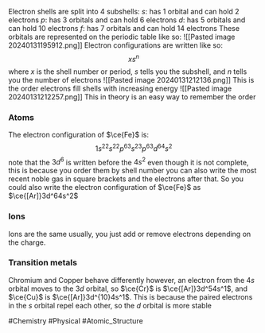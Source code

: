 Electron shells are split into 4 subshells:
$s$: has 1 orbital and can hold 2 electrons
$p$: has 3 orbitals and can hold 6 electrons
$d$: has 5 orbitals and can hold 10 electrons
$f$: has 7 orbitals and can hold 14 electrons
These orbitals are represented on the periodic table like so:
![[Pasted image 20240131195912.png]]
Electron configurations are written like so:
$$
xs^n
$$
where $x$ is the shell number or period, $s$ tells you the subshell, and $n$ tells you the number of electrons
![[Pasted image 20240131212136.png]]
This is the order electrons fill shells with increasing energy
![[Pasted image 20240131212257.png]]
This in theory is an easy way to remember the order
### Atoms
The electron configuration of $\ce{Fe}$ is:
$$
1s^22s^22p^63s^23p^63d^64s^2
$$
note that the $3d^6$ is written before the $4s^2$ even though it is not complete, this is because you order them by shell number you can also write the most recent noble gas in square brackets and the electrons after that. So you could also write the electron configuration of $\ce{Fe}$ as $\ce{[Ar]}3d^64s^2$
### Ions
Ions are the same usually, you just add or remove electrons depending on the charge.
### Transition metals
Chromium and Copper behave differently however, an electron from the $4s$ orbital moves to the $3d$ orbital, so $\ce{Cr}$ is $\ce{[Ar]}3d^54s^1$, and $\ce{Cu}$ is $\ce{[Ar]}3d^{10}4s^1$. This is because the paired electrons in the $s$ orbital repel each other, so the $d$ orbital is more stable

#Chemistry #Physical #Atomic_Structure